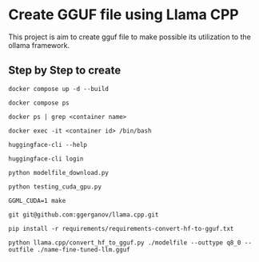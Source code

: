 # Create GGUF file using Llama CPP
This project is aim to create gguf file to make possible its utilization to the ollama framework.

## Step by Step to create

    docker compose up -d --build

    docker compose ps

    docker ps | grep <container name>

    docker exec -it <container id> /bin/bash

    huggingface-cli --help

    huggingface-cli login

    python modelfile_download.py

    python testing_cuda_gpu.py

    GGML_CUDA=1 make

    git git@github.com:ggerganov/llama.cpp.git

    pip install -r requirements/requirements-convert-hf-to-gguf.txt

    python llama.cpp/convert_hf_to_gguf.py ./modelfile --outtype q8_0 --outfile ./name-fine-tuned-llm.gguf
